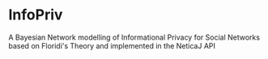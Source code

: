 # InfoPriv
A Bayesian Network modelling of Informational Privacy for Social Networks based on Floridi's Theory and implemented in 
the NeticaJ API
